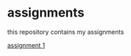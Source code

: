 # assignments
this repository contains my assignments

[assignment 1](https://github.com/jmhvandijk/assignments/blob/master/CV.md)
